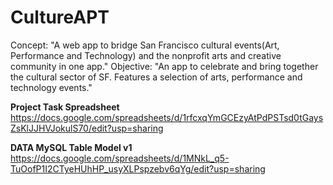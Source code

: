 CultureAPT
==========

Concept:
"A web app to bridge San Francisco cultural events(Art, Performance and Technology) and the nonprofit arts and creative community in one app."
Objective:
"An app to celebrate and bring together the cultural sector of SF. Features a selection of arts, performance and technology events."

<strong>Project Task Spreadsheet</strong>
https://docs.google.com/spreadsheets/d/1rfcxqYmGCEzyAtPdPSTsd0tGaysZsKlJJHVJokulS70/edit?usp=sharing

<strong>DATA MySQL Table Model v1</strong>
https://docs.google.com/spreadsheets/d/1MNkL_q5-TuOofP1I2CTyeHUhHP_usyXLPspzebv6qYg/edit?usp=sharing



